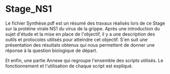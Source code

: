 # Stage_NS1


Le fichier Synthèse.pdf est un résumé des travaux réalisés lors de ce Stage sur la protéine virale NS1 du virus de la grippe.
Après une introduction du sujet d'étude et la mise en place de l'objectif, il y a une description des outils et protocoles utilisés pour atteindre cet objectif.
S'en suit une présentation des résultats obtenus qui nous permettent de donner une réponse à la question biologique de départ.

Et enfin, une partie Annexe qui regroupe l'ensemble des scripts utilisés.
Le fonctionnement et l'utilisation de chaque script est expliqué.
